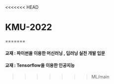 <<<<<<< HEAD
# KMU-2022
=======
#### 교재 : 파이썬을 이용한 머신러닝 , 딥러닝 실전 개발 입문 
#### 교재 : Tensorflow을 이용한 인공지능
>>>>>>> ML/main
